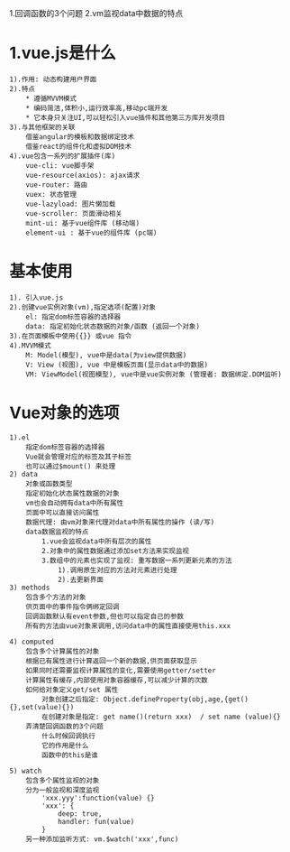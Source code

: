 1.回调函数的3个问题
2.vm监视data中数据的特点

# 1.vue.js是什么
    1).作用: 动态构建用户界面
    2).特点
        * 遵循MVVM模式
        * 编码简洁,体积小,运行效率高,移动pc端开发
        * 它本身只关注UI,可以轻松引入vue插件和其他第三方库开发项目
    3).与其他框架的关联
        借鉴angular的模板和数据绑定技术
        借鉴react的组件化和虚拟DOM技术
    4).vue包含一系列的扩展插件(库)
        vue-cli: vue脚手架
        vue-resource(axios): ajax请求
        vue-router: 路由
        vuex: 状态管理
        vue-lazyload: 图片懒加载
        vue-scroller: 页面滑动相关
        mint-ui: 基于vue组件库 (移动端)
        element-ui : 基于vue的组件库 (pc端)

# 基本使用
    1). 引入vue.js
    2).创建vue实例对象(vm),指定选项(配置)对象
        el: 指定dom标签容器的选择器
        data: 指定初始化状态数据的对象/函数 (返回一个对象)
    3).在页面模板中使用{{}} 或vue 指令
    4).MVVM模式
        M: Model(模型), vue中是data(为view提供数据)
        V: View (视图), vue 中是模板页面(显示data中的数据)
        VM: ViewModel(视图模型), vue中是vue实例对象 (管理者: 数据绑定.DOM监听)

# Vue对象的选项
    1).el
        指定dom标签容器的选择器
        Vue就会管理对应的标签及其子标签
        也可以通过$mount() 来处理
    2) data
        对象或函数类型
        指定初始化状态属性数据的对象
        vm也会自动拥有data中所有属性
        页面中可以直接访问属性
        数据代理: 由vm对象来代理对data中所有属性的操作 (读/写)
        data数据监视的特点
            1.vue会监视data中所有层次的属性
            2.对象中的属性数据通过添加set方法来实现监视
            3.数组中的元素也实现了监视: 重写数据一系列更新元素的方法
                1).调用原生对应的方法对元素进行处理
                2).去更新界面
    3) methods
        包含多个方法的对象
        供页面中的事件指令俩绑定回调
        回调函数默认有event参数,但也可以指定自己的参数
        所有的方法由vue对象来调用,访问data中的属性直接使用this.xxx
    
    4) computed
        包含多个计算属性的对象
        根据已有属性进行计算返回一个新的数据,供页面获取显示
        如果同时还需要监视计算属性的变化,需要使用getter/setter
        计算属性有缓存,内部使用对象容器缓存,可以减少计算的次数
        如何给对象定义get/set 属性
            对象创建之后指定: Object.defineProperty(obj,age,{get(){},set(value){})
            在创建对象是指定: get name()(return xxx)  / set name (value){}
        弄清楚回调函数的3个问题
            什么时候回调执行
            它的作用是什么
            函数中的this是谁
    
    5) watch
        包含多个属性监视的对象
        分为一般监视和深度监视
            'xxx.yyy':function(value) {}
            'xxx': {
                deep: true,
                handler: fun(value)
            }
        另一种添加监听方式: vm.$watch('xxx',func)
